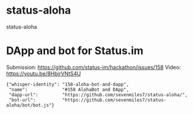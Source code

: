 # status-aloha
status-aloha
# DApp and bot for Status.im

Submission: https://github.com/status-im/hackathon/issues/158
Video: https://youtu.be/8HbirVNtS4U
```
{"whisper-identity": "158-aloha-bot-and-dapp",
 "name":             "#158 AlohaBot and DApp",
 "dapp-url":         "https://github.com/sevenmiles7/status-aloha/",
 "bot-url":          "https://github.com/sevenmiles7/status-aloha/bot/bot.js"}
